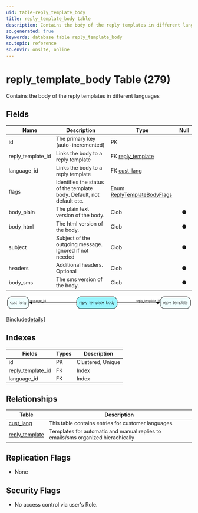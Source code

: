 ```yaml
---
uid: table-reply_template_body
title: reply_template_body table
description: Contains the body of the reply templates in different languages
so.generated: true
keywords: database table reply_template_body
so.topic: reference
so.envir: onsite, online
---
```


# reply\_template\_body Table (279)

Contains the body of the reply templates in different languages

## Fields

| Name | Description | Type | Null |
|------|-------------|------|:----:|
|id|The primary key (auto-incremented)|PK| |
|reply\_template\_id|Links the body to a reply template|FK [reply_template](reply-template.md)| |
|language\_id|Links the body to a reply template|FK [cust_lang](cust-lang.md)| |
|flags|Identifies the status of the template body. Default, not default etc.|Enum [ReplyTemplateBodyFlags](enums/replytemplatebodyflags.md)| |
|body\_plain|The plain text version of the body.|Clob|&#x25CF;|
|body\_html|The html version of the body.|Clob|&#x25CF;|
|subject|Subject of the outgoing message. Ignored if not needed|Clob|&#x25CF;|
|headers|Additional headers. Optional|Clob|&#x25CF;|
|body\_sms|The sms version of the body.|Clob|&#x25CF;|


![reply_template_body table relationship diagram](./media/reply_template_body.png)

[!include[details](./includes/reply-template-body.md)]

## Indexes

| Fields | Types | Description |
|--------|-------|-------------|
|id |PK |Clustered, Unique |
|reply\_template\_id |FK |Index |
|language\_id |FK |Index |

## Relationships

| Table|  Description |
|------|-------------|
|[cust\_lang](cust-lang.md)  |This table contains entries for customer languages. |
|[reply\_template](reply-template.md)  |Templates for automatic and manual replies to emails/sms organized hierachically |


## Replication Flags

* None

## Security Flags

* No access control via user's Role.


